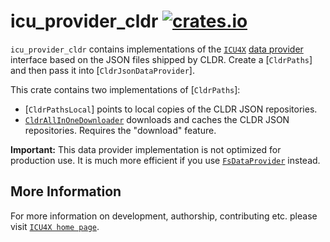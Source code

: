 # icu_provider_cldr [![crates.io](https://img.shields.io/crates/v/icu_provider_cldr)](https://crates.io/crates/icu_provider_cldr)

`icu_provider_cldr` contains implementations of the [`ICU4X`] [data provider] interface
based on the JSON files shipped by CLDR. Create a [`CldrPaths`] and then pass it into
[`CldrJsonDataProvider`].

This crate contains two implementations of [`CldrPaths`]:

- [`CldrPathsLocal`] points to local copies of the CLDR JSON repositories.
- [`CldrAllInOneDownloader`](download::CldrAllInOneDownloader) downloads and caches the
  CLDR JSON repositories. Requires the "download" feature.

**Important:** This data provider implementation is not optimized for production use.
It is much more efficient if you use [`FsDataProvider`] instead.

[`ICU4X`]: ../icu/index.html
[data provider]: icu_provider
[`FsDataProvider`]: ../icu_provider_fs/struct.FsDataProvider.html

## More Information

For more information on development, authorship, contributing etc. please visit [`ICU4X home page`](https://github.com/unicode-org/icu4x).
